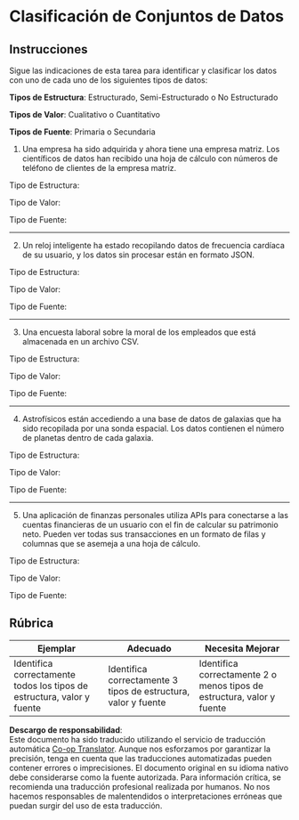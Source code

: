 <!--
CO_OP_TRANSLATOR_METADATA:
{
  "original_hash": "2e5cacb967c1e9dfd07809bfc441a0b4",
  "translation_date": "2025-08-24T21:35:26+00:00",
  "source_file": "1-Introduction/03-defining-data/assignment.md",
  "language_code": "es"
}
-->
# Clasificación de Conjuntos de Datos

## Instrucciones

Sigue las indicaciones de esta tarea para identificar y clasificar los datos con uno de cada uno de los siguientes tipos de datos:

**Tipos de Estructura**: Estructurado, Semi-Estructurado o No Estructurado

**Tipos de Valor**: Cualitativo o Cuantitativo 

**Tipos de Fuente**: Primaria o Secundaria

1. Una empresa ha sido adquirida y ahora tiene una empresa matriz. Los científicos de datos han recibido una hoja de cálculo con números de teléfono de clientes de la empresa matriz.

Tipo de Estructura:

Tipo de Valor:

Tipo de Fuente:

---

2. Un reloj inteligente ha estado recopilando datos de frecuencia cardíaca de su usuario, y los datos sin procesar están en formato JSON.

Tipo de Estructura:

Tipo de Valor:

Tipo de Fuente:

---

3. Una encuesta laboral sobre la moral de los empleados que está almacenada en un archivo CSV.

Tipo de Estructura:

Tipo de Valor:

Tipo de Fuente:

---

4. Astrofísicos están accediendo a una base de datos de galaxias que ha sido recopilada por una sonda espacial. Los datos contienen el número de planetas dentro de cada galaxia.

Tipo de Estructura:

Tipo de Valor:

Tipo de Fuente:

---

5. Una aplicación de finanzas personales utiliza APIs para conectarse a las cuentas financieras de un usuario con el fin de calcular su patrimonio neto. Pueden ver todas sus transacciones en un formato de filas y columnas que se asemeja a una hoja de cálculo.

Tipo de Estructura:

Tipo de Valor:

Tipo de Fuente:

## Rúbrica

Ejemplar | Adecuado | Necesita Mejorar
--- | --- | --- |
Identifica correctamente todos los tipos de estructura, valor y fuente | Identifica correctamente 3 tipos de estructura, valor y fuente | Identifica correctamente 2 o menos tipos de estructura, valor y fuente |

**Descargo de responsabilidad**:  
Este documento ha sido traducido utilizando el servicio de traducción automática [Co-op Translator](https://github.com/Azure/co-op-translator). Aunque nos esforzamos por garantizar la precisión, tenga en cuenta que las traducciones automatizadas pueden contener errores o imprecisiones. El documento original en su idioma nativo debe considerarse como la fuente autorizada. Para información crítica, se recomienda una traducción profesional realizada por humanos. No nos hacemos responsables de malentendidos o interpretaciones erróneas que puedan surgir del uso de esta traducción.